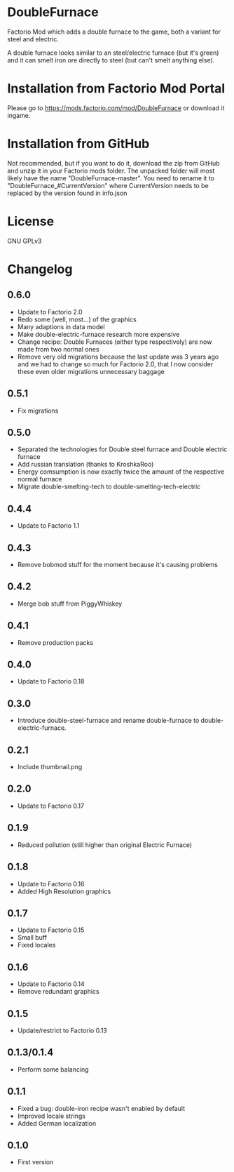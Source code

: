 # DoubleFurnace
Factorio Mod which adds a double furnace to the game, both a variant for steel and electric.

A double furnace looks similar to an steel/electric furnace (but it's green)
and it can smelt iron ore directly to steel (but can't smelt anything else).

# Installation from Factorio Mod Portal
Please go to https://mods.factorio.com/mod/DoubleFurnace or download it ingame.

# Installation from GitHub
Not recommended, but if you want to do it, download the zip from GitHub and unzip it in your Factorio mods folder.
The unpacked folder will most likely have the name "DoubleFurnace-master".
You need to rename it to "DoubleFurnace_#CurrentVersion" where CurrentVersion needs to be replaced by the version found in info.json

# License
GNU GPLv3

# Changelog

## 0.6.0
- Update to Factorio 2.0
- Redo some (well, most...) of the graphics
- Many adaptions in data model
- Make double-electric-furnace research more expensive
- Change recipe: Double Furnaces (either type respectively) are now made from two normal ones
- Remove very old migrations because the last update was 3 years ago and we had to change so much for Factorio 2.0, that I now consider these even older migrations unnecessary baggage

## 0.5.1
- Fix migrations

## 0.5.0
- Separated the technologies for Double steel furnace and Double electric furnace
- Add russian translation (thanks to KroshkaRoo)
- Energy comsumption is now exactly twice the amount of the respective normal furnace
- Migrate double-smelting-tech to double-smelting-tech-electric

## 0.4.4
- Update to Factorio 1.1

## 0.4.3
- Remove bobmod stuff for the moment because it's causing problems

## 0.4.2
- Merge bob stuff from PiggyWhiskey

## 0.4.1
- Remove production packs

## 0.4.0
- Update to Factorio 0.18

## 0.3.0
- Introduce double-steel-furnace and rename double-furnace to double-electric-furnace.

## 0.2.1
- Include thumbnail.png

## 0.2.0
- Update to Factorio 0.17

## 0.1.9
- Reduced pollution (still higher than original Electric Furnace)

## 0.1.8
- Update to Factorio 0.16
- Added High Resolution graphics

## 0.1.7
- Update to Factorio 0.15
- Small buff
- Fixed locales

## 0.1.6
- Update to Factorio 0.14
- Remove redundant graphics

## 0.1.5
- Update/restrict to Factorio 0.13

## 0.1.3/0.1.4
- Perform some balancing

## 0.1.1
- Fixed a bug: double-iron recipe wasn't enabled by default
- Improved locale strings
- Added German localization

## 0.1.0
- First version

